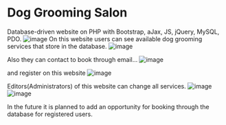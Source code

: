 # Dog Grooming Salon
Database-driven website on PHP with Bootstrap, aJax, JS, jQuery, MySQL, PDO.
![image](https://user-images.githubusercontent.com/98734760/220148044-ebe7ea56-97c4-4883-bb95-1f935c5ead1f.png)
On this website users can see available dog grooming services that store in the database. 
![image](https://user-images.githubusercontent.com/98734760/220155359-55b9f483-f4fb-4c70-ab5d-59526e616db8.png)

Also they can contact to book through email...
![image](https://user-images.githubusercontent.com/98734760/220156045-10f8d40f-3532-4e8e-bab2-cced819b98ff.png)

and register on this website
![image](https://user-images.githubusercontent.com/98734760/220156602-8563d521-7344-4f48-81b3-fc7fcbdc86d6.png)


Editors(Administrators) of this website can change all services.
![image](https://user-images.githubusercontent.com/98734760/220149444-328bf802-7beb-49d8-90e1-48b321734bbc.png)
![image](https://user-images.githubusercontent.com/98734760/220156361-f1326241-268c-4ab4-ae76-9387740274d8.png)

In the future it is planned to add an opportunity for booking through the database for registered users.
